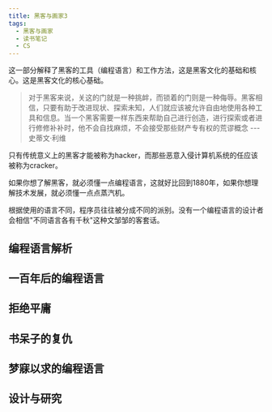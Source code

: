 ```yaml
---
title: 黑客与画家3
tags:
  - 黑客与画家
  - 读书笔记
  - CS
---
```


这一部分解释了黑客的工具（编程语言）和工作方法，这是黑客文化的基础和核心。这是黑客文化的核心基础。

<!--more-->

> 对于黑客来说，关这的门就是一种挑衅，而锁着的门则是一种侮辱。黑客相信，只要有助于改进现状、探索未知，人们就应该被允许自由地使用各种工具和信息。当一个黑客需要一样东西来帮助自己进行创造，进行探索或者进行修修补补时，他不会自找麻烦，不会接受那些财产专有权的荒谬概念 --- 史蒂文·利维

只有传统意义上的黑客才能被称为hacker，而那些恶意入侵计算机系统的任应该被称为cracker。

如果你想了解黑客，就必须懂一点编程语言，这就好比回到1880年，如果你想理解技术发展，就必须懂一点点蒸汽机。

根据使用的语言不同，程序员往往被分成不同的派别。没有一个编程语言的设计者会相信"不同语言各有千秋"这种文邹邹的客套话。



## 编程语言解析

## 一百年后的编程语言


## 拒绝平庸



## 书呆子的复仇

## 梦寐以求的编程语言

## 设计与研究


